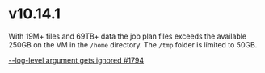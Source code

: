 # v10.14.1

With 19M+ files and 69TB+ data the job plan files exceeds the available 250GB on the VM in the `/home` directory. The `/tmp` folder is limited to 50GB.

[--log-level argument gets ignored #1794](https://github.com/Azure/azure-storage-azcopy/issues/1794)
